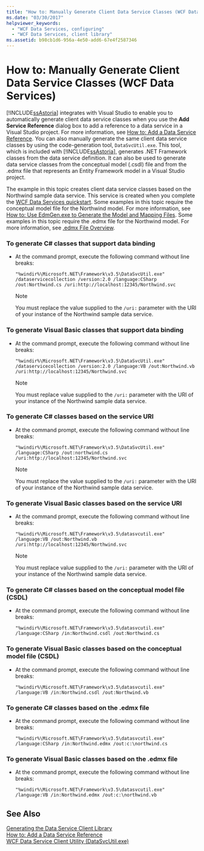 ```yaml
---
title: "How to: Manually Generate Client Data Service Classes (WCF Data Services)"
ms.date: "03/30/2017"
helpviewer_keywords: 
  - "WCF Data Services, configuring"
  - "WCF Data Services, client library"
ms.assetid: b98cb1d6-956a-4e50-add6-67e4f2587346
---
```

# How to: Manually Generate Client Data Service Classes (WCF Data Services)
[!INCLUDE[ssAstoria](../../../../includes/ssastoria-md.md)] integrates with Visual Studio to enable you to automatically generate client data service classes when you use the **Add Service Reference** dialog box to add a reference to a data service in a Visual Studio project. For more information, see [How to: Add a Data Service Reference](../../../../docs/framework/data/wcf/how-to-add-a-data-service-reference-wcf-data-services.md). You can also manually generate the same client data service classes by using the code-generation tool, `DataSvcUtil.exe`. This tool, which is included with [!INCLUDE[ssAstoria](../../../../includes/ssastoria-md.md)], generates .NET Framework classes from the data service definition. It can also be used to generate data service classes from the conceptual model (.csdl) file and from the .edmx file that represents an Entity Framework model in a Visual Studio project.  
  
 The example in this topic creates client data service classes based on the Northwind sample data service. This service is created when you complete the [WCF Data Services quickstart](../../../../docs/framework/data/wcf/quickstart-wcf-data-services.md). Some examples in this topic require the conceptual model file for the Northwind model. For more information, see [How to: Use EdmGen.exe to Generate the Model and Mapping Files](../../../../docs/framework/data/adonet/ef/how-to-use-edmgen-exe-to-generate-the-model-and-mapping-files.md). Some examples in this topic require the .edmx file for the Northwind model. For more information, see [.edmx File Overview](http://msdn.microsoft.com/library/f4c8e7ce-1db6-417e-9759-15f8b55155d4).  
  
### To generate C# classes that support data binding  
  
- At the command prompt, execute the following command without line breaks:  
  
  ```  
  "%windir%\Microsoft.NET\Framework\v3.5\DataSvcUtil.exe" /dataservicecollection /version:2.0 /language:CSharp /out:Northwind.cs /uri:http://localhost:12345/Northwind.svc  
  ```  
  
  > [!NOTE]
  >  You must replace the value supplied to the `/uri:` parameter with the URI of your instance of the Northwind sample data service.  
  
### To generate Visual Basic classes that support data binding  
  
- At the command prompt, execute the following command without line breaks:  
  
  ```  
  "%windir%\Microsoft.NET\Framework\v3.5\DataSvcUtil.exe" /dataservicecollection /version:2.0 /language:VB /out:Northwind.vb /uri:http://localhost:12345/Northwind.svc  
  ```  
  
  > [!NOTE]
  >  You must replace value supplied to the `/uri:` parameter with the URI of your instance of the Northwind sample data service.  
  
### To generate C# classes based on the service URI  
  
- At the command prompt, execute the following command without line breaks:  
  
  ```  
  "%windir%\Microsoft.NET\Framework\v3.5\DataSvcUtil.exe" /language:CSharp /out:northwind.cs /uri:http://localhost:12345/Northwind.svc  
  ```  
  
  > [!NOTE]
  >  You must replace the value supplied to the `/uri:` parameter with the URI of your instance of the Northwind sample data service.  
  
### To generate Visual Basic classes based on the service URI  
  
- At the command prompt, execute the following command without line breaks:  
  
  ```  
  "%windir%\Microsoft.NET\Framework\v3.5\datasvcutil.exe" /language:VB /out:Northwind.vb /uri:http://localhost:12345/Northwind.svc  
  ```  
  
  > [!NOTE]
  >  You must replace value supplied to the `/uri:` parameter with the URI of your instance of the Northwind sample data service.  
  
### To generate C# classes based on the conceptual model file (CSDL)  
  
- At the command prompt, execute the following command without line breaks:  
  
  ```  
  "%windir%\Microsoft.NET\Framework\v3.5\datasvcutil.exe" /language:CSharp /in:Northwind.csdl /out:Northwind.cs  
  ```  
  
### To generate Visual Basic classes based on the conceptual model file (CSDL)  
  
- At the command prompt, execute the following command without line breaks:  
  
  ```  
  "%windir%\Microsoft.NET\Framework\v3.5\datasvcutil.exe" /language:VB /in:Northwind.csdl /out:Northwind.vb  
  ```  
  
### To generate C# classes based on the .edmx file  
  
- At the command prompt, execute the following command without line breaks:  
  
  ```  
  "%windir%\Microsoft.NET\Framework\v3.5\datasvcutil.exe" /language:CSharp /in:Northwind.edmx /out:c:\northwind.cs   
  ```  
  
### To generate Visual Basic classes based on the .edmx file  
  
- At the command prompt, execute the following command without line breaks:  
  
  ```  
  "%windir%\Microsoft.NET\Framework\v3.5\datasvcutil.exe" /language:VB /in:Northwind.edmx /out:c:\northwind.vb   
  ```  
  
## See Also  
 [Generating the Data Service Client Library](../../../../docs/framework/data/wcf/generating-the-data-service-client-library-wcf-data-services.md)  
 [How to: Add a Data Service Reference](../../../../docs/framework/data/wcf/how-to-add-a-data-service-reference-wcf-data-services.md)  
 [WCF Data Service Client Utility (DataSvcUtil.exe)](../../../../docs/framework/data/wcf/wcf-data-service-client-utility-datasvcutil-exe.md)
